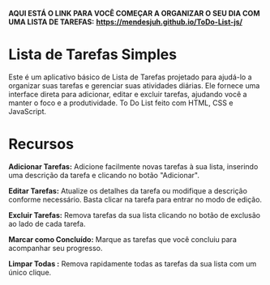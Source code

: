 **AQUI ESTÁ O LINK PARA VOCÊ COMEÇAR A ORGANIZAR O SEU DIA COM UMA LISTA DE TAREFAS:**
__https://mendesjuh.github.io/ToDo-List-js/__


# Lista de Tarefas Simples

Este é um aplicativo básico de Lista de Tarefas projetado para ajudá-lo a organizar suas tarefas e gerenciar suas atividades diárias. 
Ele fornece uma interface direta para adicionar, editar e excluir tarefas, ajudando você a manter o foco e a produtividade.
To Do List feito com HTML, CSS e JavaScript.

# Recursos

**Adicionar Tarefas:** Adicione facilmente novas tarefas à sua lista, inserindo uma descrição da tarefa e clicando no botão "Adicionar".

**Editar Tarefas:** Atualize os detalhes da tarefa ou modifique a descrição conforme necessário. Basta clicar na tarefa para entrar no modo de edição.

**Excluir Tarefas:** Remova tarefas da sua lista clicando no botão de exclusão ao lado de cada tarefa.

**Marcar como Concluído:** Marque as tarefas que você concluiu para acompanhar seu progresso.

**Limpar Todas :** Remova rapidamente todas as tarefas da sua lista com um único clique.
